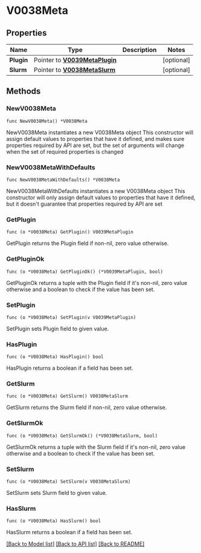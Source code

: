 # V0038Meta

## Properties

Name | Type | Description | Notes
------------ | ------------- | ------------- | -------------
**Plugin** | Pointer to [**V0039MetaPlugin**](V0039MetaPlugin.md) |  | [optional] 
**Slurm** | Pointer to [**V0038MetaSlurm**](V0038MetaSlurm.md) |  | [optional] 

## Methods

### NewV0038Meta

`func NewV0038Meta() *V0038Meta`

NewV0038Meta instantiates a new V0038Meta object
This constructor will assign default values to properties that have it defined,
and makes sure properties required by API are set, but the set of arguments
will change when the set of required properties is changed

### NewV0038MetaWithDefaults

`func NewV0038MetaWithDefaults() *V0038Meta`

NewV0038MetaWithDefaults instantiates a new V0038Meta object
This constructor will only assign default values to properties that have it defined,
but it doesn't guarantee that properties required by API are set

### GetPlugin

`func (o *V0038Meta) GetPlugin() V0039MetaPlugin`

GetPlugin returns the Plugin field if non-nil, zero value otherwise.

### GetPluginOk

`func (o *V0038Meta) GetPluginOk() (*V0039MetaPlugin, bool)`

GetPluginOk returns a tuple with the Plugin field if it's non-nil, zero value otherwise
and a boolean to check if the value has been set.

### SetPlugin

`func (o *V0038Meta) SetPlugin(v V0039MetaPlugin)`

SetPlugin sets Plugin field to given value.

### HasPlugin

`func (o *V0038Meta) HasPlugin() bool`

HasPlugin returns a boolean if a field has been set.

### GetSlurm

`func (o *V0038Meta) GetSlurm() V0038MetaSlurm`

GetSlurm returns the Slurm field if non-nil, zero value otherwise.

### GetSlurmOk

`func (o *V0038Meta) GetSlurmOk() (*V0038MetaSlurm, bool)`

GetSlurmOk returns a tuple with the Slurm field if it's non-nil, zero value otherwise
and a boolean to check if the value has been set.

### SetSlurm

`func (o *V0038Meta) SetSlurm(v V0038MetaSlurm)`

SetSlurm sets Slurm field to given value.

### HasSlurm

`func (o *V0038Meta) HasSlurm() bool`

HasSlurm returns a boolean if a field has been set.


[[Back to Model list]](../README.md#documentation-for-models) [[Back to API list]](../README.md#documentation-for-api-endpoints) [[Back to README]](../README.md)


